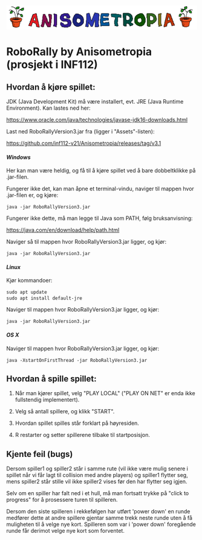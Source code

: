 ![image info](assets/anisometropia.png)

# RoboRally by Anisometropia (prosjekt i INF112)

## Hvordan å kjøre spillet:

JDK (Java Development Kit) må være installert, evt. JRE (Java Runtime Environment). Kan lastes ned her:

https://www.oracle.com/java/technologies/javase-jdk16-downloads.html

Last ned RoboRallyVersion3.jar fra (ligger i "Assets"-listen):

https://github.com/inf112-v21/Anisometropia/releases/tag/v3.1

#### _Windows_
Her kan man være heldig, og få til å kjøre spillet ved å bare dobbeltklikke på .jar-filen.

Fungerer ikke det, kan man åpne et terminal-vindu, naviger til mappen hvor .jar-filen er, og kjøre:
```
java -jar RoboRallyVersion3.jar
```
Fungerer ikke dette, må man legge til Java som PATH, følg bruksanvisning:

https://java.com/en/download/help/path.html

Naviger så til mappen hvor RoboRallyVersion3.jar ligger, og kjør:
```
java -jar RoboRallyVersion3.jar
```
#### _Linux_
Kjør kommandoer:
```
sudo apt update
sudo apt install default-jre
```
Naviger til mappen hvor RoboRallyVersion3.jar ligger, og kjør:
```
java -jar RoboRallyVersion3.jar
```

#### _OS X_
Naviger til mappen hvor RoboRallyVersion3.jar ligger, og kjør:
```
java -XstartOnFirstThread -jar RoboRallyVersion3.jar
```

## Hvordan å spille spillet:
1. Når man kjører spillet, velg "PLAY LOCAL" ("PLAY ON NET" er enda ikke fullstendig implementert).

2. Velg så antall spillere, og klikk "START".

3. Hvordan spillet spilles står forklart på høyresiden.

4. R restarter og setter spillerene tilbake til startposisjon.


## Kjente feil (bugs)
Dersom spiller1 og spiller2 står i samme rute (vil ikke være mulig senere i spillet når vi får 
lagt til collision med andre players) og spiller1 flytter seg, mens spiller2 står stille
vil ikke spiller2 vises før den har flytter seg igjen.

Selv om en spiller har falt ned i et hull, må man fortsatt trykke på "click to progress" for
å prosessere turen til spilleren.

Dersom den siste spilleren i rekkefølgen har utført 'power down' en runde medfører dette at andre spillere gjentar samme trekk neste runde uten å få muligheten til å velge nye kort. Spilleren som var i 'power down' foregående runde får derimot velge nye kort som forventet.
